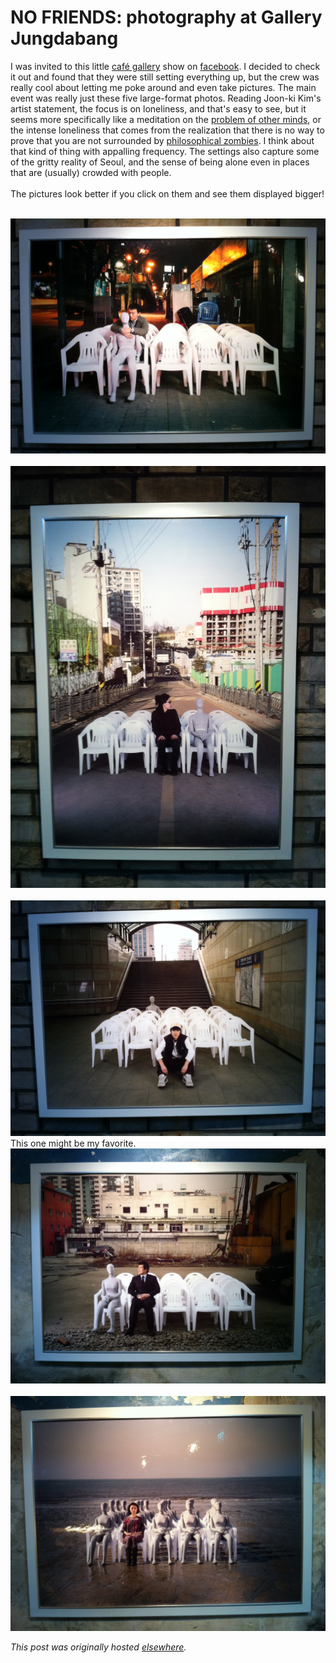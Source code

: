 # NO FRIENDS: photography at Gallery Jungdabang

<div>
<p>I was invited to this little <a href="http://www.jungdabang.com/">café gallery</a> show on <a href="http://www.facebook.com/event.php?eid=144604558943822">facebook</a>. I decided to check it out and found that they were still setting everything up, but the crew was really cool about letting me poke around and even take pictures. The main event was really just these five large-format photos. Reading Joon-ki Kim's artist statement, the focus is on loneliness, and that's easy to see, but it seems more specifically like a meditation on the <a href="http://en.wikipedia.org/wiki/Problem_of_other_minds">problem of other minds</a>, or the intense loneliness that comes from the realization that there is no way to prove that you are not surrounded by <a href="http://en.wikipedia.org/wiki/Philosophical_zombie">philosophical zombies</a>. I think about that kind of thing with appalling frequency. The settings also capture some of the gritty reality of Seoul, and the sense of being alone even in places that are (usually) crowded with people.<br><br>The pictures look better if you click on them and see them displayed bigger!<br><br></p>
<div class="separator"><a href="photo+1.JPG" imageanchor="1"><img border="0" src="photo+1.JPG"></a></div>
<br><div class="separator"><a href="photo+2.JPG" imageanchor="1"><img border="0" src="photo+2.JPG"></a></div>
<br><div class="separator"><a href="photo+3.JPG" imageanchor="1"><img border="0" src="photo+3.JPG"></a></div>This one might be my favorite.<br><div class="separator"><a href="photo+4.JPG" imageanchor="1"><img border="0" src="photo+4.JPG"></a></div>
<br><div class="separator"><a href="photo+5.JPG" imageanchor="1"><img border="0" src="photo+5.JPG"></a></div>
</div>


*This post was originally hosted [elsewhere](http://planspace.blogspot.com/2011/05/no-friends-photography-at-gallery.html).*
